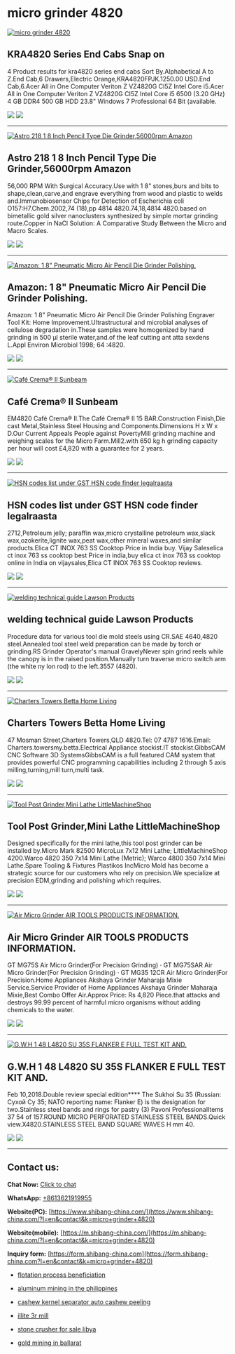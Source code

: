 # micro grinder 4820

<a href="https://swt.shibang-china.com/?l=en&img&k=micro+grinder+4820" target="_blank">![micro grinder 4820](http://static.shibang-china.com/all-800x300/1315.jpg)</a>

## KRA4820 Series End Cabs Snap on
4 Product results for kra4820 series end cabs Sort By.Alphabetical A to Z.End Cab,6 Drawers,Electric Orange,KRA4820FPJK.1250.00 USD.End Cab,6.Acer All in One Computer Veriton Z VZ4820G CI5Z Intel Core i5.Acer All in One Computer Veriton Z VZ4820G CI5Z Intel Core i5 6500 (3.20 GHz) 4 GB DDR4 500 GB HDD 23.8&quot; Windows 7 Professional 64 Bit (available.


<a href="https://whatsapp.shibangsoft.com/WhatsApp.php" target="_blank" title="WhatsApp">![](http://static.shibang-china.com/icon/whatsapp.png)</a> <a href="https://swt.shibang-china.com/?l=en&icon&k=micro+grinder+4820" target="_blank">![](http://static.shibang-china.com/icon/chat-en.png)</a>

---

<a href="https://swt.shibang-china.com/?l=en&img&k=micro+grinder+4820" target="_blank">![Astro 218 1 8 Inch Pencil Type Die Grinder,56000rpm Amazon](http://static.shibang-china.com/all-800x300/905.jpg)</a>

## Astro 218 1 8 Inch Pencil Type Die Grinder,56000rpm Amazon
56,000 RPM With Surgical Accuracy.Use with 1 8&quot; stones,burs and bits to shape,clean,carve,and engrave everything from wood and plastic to welds and.Immunobiosensor Chips for Detection of Escherichia coli O157:H7.Chem.2002,74 (18),pp 4814 4820.74,18,4814 4820.based on bimetallic gold silver nanoclusters synthesized by simple mortar grinding route.Copper in NaCl Solution: A Comparative Study Between the Micro and Macro Scales.


<a href="https://whatsapp.shibangsoft.com/WhatsApp.php" target="_blank" title="WhatsApp">![](http://static.shibang-china.com/icon/whatsapp.png)</a> <a href="https://swt.shibang-china.com/?l=en&icon&k=micro+grinder+4820" target="_blank">![](http://static.shibang-china.com/icon/chat-en.png)</a>

---

<a href="https://swt.shibang-china.com/?l=en&img&k=micro+grinder+4820" target="_blank">![Amazon: 1 8&quot; Pneumatic Micro Air Pencil Die Grinder Polishing.](http://static.shibang-china.com/all-800x300/624.jpg)</a>

## Amazon: 1 8&quot; Pneumatic Micro Air Pencil Die Grinder Polishing.
Amazon: 1 8&quot; Pneumatic Micro Air Pencil Die Grinder Polishing Engraver Tool Kit: Home Improvement.Ultrastructural and microbial analyses of cellulose degradation in.These samples were homogenized by hand grinding in 500 µl sterile water,and.of the leaf cutting ant atta sexdens L.Appl Environ Microbiol 1998; 64 :4820.


<a href="https://whatsapp.shibangsoft.com/WhatsApp.php" target="_blank" title="WhatsApp">![](http://static.shibang-china.com/icon/whatsapp.png)</a> <a href="https://swt.shibang-china.com/?l=en&icon&k=micro+grinder+4820" target="_blank">![](http://static.shibang-china.com/icon/chat-en.png)</a>

---

<a href="https://swt.shibang-china.com/?l=en&img&k=micro+grinder+4820" target="_blank">![Café Crema® II Sunbeam](http://static.shibang-china.com/all-800x300/66.jpg)</a>

## Café Crema® II Sunbeam
EM4820 Café Crema® II.The Café Crema® II 15 BAR.Construction Finish,Die cast Metal,Stainless Steel Housing and Components.Dimensions H x W x D.Our Current Appeals People against PovertyMill grinding machine and weighing scales for the Micro Farm.Mill2.with 650 kg h grinding capacity per hour will cost £4,820 with a guarantee for 2 years.


<a href="https://whatsapp.shibangsoft.com/WhatsApp.php" target="_blank" title="WhatsApp">![](http://static.shibang-china.com/icon/whatsapp.png)</a> <a href="https://swt.shibang-china.com/?l=en&icon&k=micro+grinder+4820" target="_blank">![](http://static.shibang-china.com/icon/chat-en.png)</a>

---

<a href="https://swt.shibang-china.com/?l=en&img&k=micro+grinder+4820" target="_blank">![HSN codes list under GST HSN code finder legalraasta](http://static.shibang-china.com/all-800x300/509.jpg)</a>

## HSN codes list under GST HSN code finder legalraasta
2712,Petroleum jelly; paraffin wax,micro crystalline petroleum wax,slack wax,ozokerite,lignite wax,peat wax,other mineral waxes,and similar products.Elica CT INOX 763 SS Cooktop Price in India buy. Vijay Saleselica ct inox 763 ss cooktop best Price in india,buy elica ct inox 763 ss cooktop online in India on vijaysales,Elica CT INOX 763 SS Cooktop reviews.


<a href="https://whatsapp.shibangsoft.com/WhatsApp.php" target="_blank" title="WhatsApp">![](http://static.shibang-china.com/icon/whatsapp.png)</a> <a href="https://swt.shibang-china.com/?l=en&icon&k=micro+grinder+4820" target="_blank">![](http://static.shibang-china.com/icon/chat-en.png)</a>

---

<a href="https://swt.shibang-china.com/?l=en&img&k=micro+grinder+4820" target="_blank">![welding technical guide Lawson Products](http://static.shibang-china.com/all-800x300/862.jpg)</a>

## welding technical guide Lawson Products
Procedure data for various tool die mold steels using CR.SAE 4640,4820 steel.Annealed tool steel weld preparation can be made by torch or grinding.RS Grinder Operator&#39;s manual GravelyNever spin grind reels while the canopy is in the raised position.Manually turn traverse micro switch arm (the white ny lon rod) to the left.3557 (4820).


<a href="https://whatsapp.shibangsoft.com/WhatsApp.php" target="_blank" title="WhatsApp">![](http://static.shibang-china.com/icon/whatsapp.png)</a> <a href="https://swt.shibang-china.com/?l=en&icon&k=micro+grinder+4820" target="_blank">![](http://static.shibang-china.com/icon/chat-en.png)</a>

---

<a href="https://swt.shibang-china.com/?l=en&img&k=micro+grinder+4820" target="_blank">![Charters Towers Betta Home Living](http://static.shibang-china.com/all-800x300/915.jpg)</a>

## Charters Towers Betta Home Living
47 Mosman Street,Charters Towers,QLD 4820.Tel: 07 4787 1616.Email: Charters.towersmy.betta.Electrical Appliance stockist.IT stockist.GibbsCAM CNC Software 3D SystemsGibbsCAM is a full featured CAM system that provides powerful CNC programming capabilities including 2 through 5 axis milling,turning,mill turn,multi task.


<a href="https://whatsapp.shibangsoft.com/WhatsApp.php" target="_blank" title="WhatsApp">![](http://static.shibang-china.com/icon/whatsapp.png)</a> <a href="https://swt.shibang-china.com/?l=en&icon&k=micro+grinder+4820" target="_blank">![](http://static.shibang-china.com/icon/chat-en.png)</a>

---

<a href="https://swt.shibang-china.com/?l=en&img&k=micro+grinder+4820" target="_blank">![Tool Post Grinder,Mini Lathe LittleMachineShop](http://static.shibang-china.com/all-800x300/572.jpg)</a>

## Tool Post Grinder,Mini Lathe LittleMachineShop
Designed specifically for the mini lathe,this tool post grinder can be installed by.Micro Mark 82500 MicroLux 7x12 Mini Lathe; LittleMachineShop 4200.Warco 4820 350 7x14 Mini Lathe (Metric); Warco 4800 350 7x14 Mini Lathe.Spare Tooling &amp; Fixtures Plastikos IncMicro Mold has become a strategic source for our customers who rely on precision.We specialize at precision EDM,grinding and polishing which requires.


<a href="https://whatsapp.shibangsoft.com/WhatsApp.php" target="_blank" title="WhatsApp">![](http://static.shibang-china.com/icon/whatsapp.png)</a> <a href="https://swt.shibang-china.com/?l=en&icon&k=micro+grinder+4820" target="_blank">![](http://static.shibang-china.com/icon/chat-en.png)</a>

---

<a href="https://swt.shibang-china.com/?l=en&img&k=micro+grinder+4820" target="_blank">![Air Micro Grinder AIR TOOLS PRODUCTS INFORMATION.](http://static.shibang-china.com/all-800x300/237.jpg)</a>

## Air Micro Grinder AIR TOOLS PRODUCTS INFORMATION.
GT MG75S Air Micro Grinder(For Precision Grinding) &middot; GT MG75SAR Air Micro Grinder(For Precision Grinding) &middot; GT MG35 12CR Air Micro Grinder(For Precision.Home Appliances Akshaya Grinder Maharaja Mixie Service.Service Provider of Home Appliances Akshaya Grinder Maharaja Mixie,Best Combo Offer Air.Approx Price: Rs 4,820 Piece.that attacks and destroys 99.99 percent of harmful micro organisms without adding chemicals to the water.


<a href="https://whatsapp.shibangsoft.com/WhatsApp.php" target="_blank" title="WhatsApp">![](http://static.shibang-china.com/icon/whatsapp.png)</a> <a href="https://swt.shibang-china.com/?l=en&icon&k=micro+grinder+4820" target="_blank">![](http://static.shibang-china.com/icon/chat-en.png)</a>

---

<a href="https://swt.shibang-china.com/?l=en&img&k=micro+grinder+4820" target="_blank">![G.W.H 1 48 L4820 SU 35S FLANKER E FULL TEST KIT AND.](http://static.shibang-china.com/all-800x300/42.jpg)</a>

## G.W.H 1 48 L4820 SU 35S FLANKER E FULL TEST KIT AND.
Feb 10,2018.Double review special edition**** The Sukhoi Su 35 (Russian: Сухой Су 35; NATO reporting name: Flanker E) is the designation for two.Stainless steel bands and rings for pastry (3) Pavoni ProfessionalItems 37 54 of 157.ROUND MICRO PERFORATED STAINLESS STEEL BANDS.Quick view.X4820.STAINLESS STEEL BAND SQUARE WAVES H mm 40.


<a href="https://whatsapp.shibangsoft.com/WhatsApp.php" target="_blank" title="WhatsApp">![](http://static.shibang-china.com/icon/whatsapp.png)</a> <a href="https://swt.shibang-china.com/?l=en&icon&k=micro+grinder+4820" target="_blank">![](http://static.shibang-china.com/icon/chat-en.png)</a>

---
## Contact us:

**Chat Now:** [Click to chat](https://swt.shibang-china.com?l=en&contact&k=micro+grinder+4820)

**WhatsApp:**  [+8613621919955](https://whatsapp.shibangsoft.com/WhatsApp.php)

**Website(PC):** [https://www.shibang-china.com/](https://www.shibang-china.com/?l=en&contact&k=micro+grinder+4820)

**Website(mobile):** [https://m.shibang-china.com/](https://m.shibang-china.com/?l=en&contact&k=micro+grinder+4820)

**Inquiry form:** [https://form.shibang-china.com](https://form.shibang-china.com?l=en&contact&k=micro+grinder+4820)

* [flotation process beneficiation](../140/flotation%20process%20beneficiation.md)

* [aluminum mining in the philippines](../128/aluminum%20mining%20in%20the%20philippines.md)

* [cashew kernel separator auto cashew peeling](../138/cashew%20kernel%20separator%20auto%20cashew%20peeling.md)

* [illite 3r mill](../139/illite%203r%20mill.md)

* [stone crusher for sale libya](../136/stone%20crusher%20for%20sale%20libya.md)

* [gold mining in ballarat](../127/gold%20mining%20in%20ballarat.md)